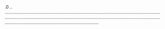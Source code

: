 .0
..
...................................................................................................................................................................................................................................................................................................................................